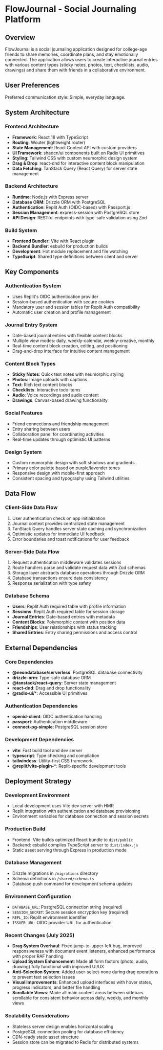 # FlowJournal - Social Journaling Platform

## Overview

FlowJournal is a social journaling application designed for college-age friends to share memories, coordinate plans, and stay emotionally connected. The application allows users to create interactive journal entries with various content types (sticky notes, photos, text, checklists, audio, drawings) and share them with friends in a collaborative environment.

## User Preferences

Preferred communication style: Simple, everyday language.

## System Architecture

### Frontend Architecture
- **Framework**: React 18 with TypeScript
- **Routing**: Wouter (lightweight router)
- **State Management**: React Context API with custom providers
- **UI Framework**: shadcn/ui components built on Radix UI primitives
- **Styling**: Tailwind CSS with custom neumorphic design system
- **Drag & Drop**: react-dnd for interactive content block manipulation
- **Data Fetching**: TanStack Query (React Query) for server state management

### Backend Architecture
- **Runtime**: Node.js with Express server
- **Database ORM**: Drizzle ORM with PostgreSQL
- **Authentication**: Replit Auth (OIDC-based) with Passport.js
- **Session Management**: express-session with PostgreSQL store
- **API Design**: RESTful endpoints with type-safe validation using Zod

### Build System
- **Frontend Bundler**: Vite with React plugin
- **Backend Bundler**: esbuild for production builds
- **Development**: Hot module replacement and file watching
- **TypeScript**: Shared type definitions between client and server

## Key Components

### Authentication System
- Uses Replit's OIDC authentication provider
- Session-based authentication with secure cookies
- Mandatory user and session tables for Replit Auth compatibility
- Automatic user creation and profile management

### Journal Entry System
- Date-based journal entries with flexible content blocks
- Multiple view modes: daily, weekly-calendar, weekly-creative, monthly
- Real-time content block creation, editing, and positioning
- Drag-and-drop interface for intuitive content management

### Content Block Types
- **Sticky Notes**: Quick text notes with neumorphic styling
- **Photos**: Image uploads with captions
- **Text**: Rich text content blocks
- **Checklists**: Interactive todo items
- **Audio**: Voice recordings and audio content
- **Drawings**: Canvas-based drawing functionality

### Social Features
- Friend connections and friendship management
- Entry sharing between users
- Collaboration panel for coordinating activities
- Real-time updates through optimistic UI patterns

### Design System
- Custom neumorphic design with soft shadows and gradients
- Primary color palette based on purple/lavender tones
- Responsive design with mobile-first approach
- Consistent spacing and typography using Tailwind utilities

## Data Flow

### Client-Side Data Flow
1. User authentication check on app initialization
2. Journal context provides centralized state management
3. TanStack Query handles server state caching and synchronization
4. Optimistic updates for immediate UI feedback
5. Error boundaries and toast notifications for user feedback

### Server-Side Data Flow
1. Request authentication middleware validates sessions
2. Route handlers parse and validate request data with Zod schemas
3. Storage layer abstracts database operations through Drizzle ORM
4. Database transactions ensure data consistency
5. Response serialization with type safety

### Database Schema
- **Users**: Replit Auth required table with profile information
- **Sessions**: Replit Auth required table for session storage
- **Journal Entries**: Date-based entries with metadata
- **Content Blocks**: Polymorphic content with position data
- **Friendships**: User relationships with status tracking
- **Shared Entries**: Entry sharing permissions and access control

## External Dependencies

### Core Dependencies
- **@neondatabase/serverless**: PostgreSQL database connectivity
- **drizzle-orm**: Type-safe database ORM
- **@tanstack/react-query**: Server state management
- **react-dnd**: Drag and drop functionality
- **@radix-ui/***: Accessible UI primitives

### Authentication Dependencies
- **openid-client**: OIDC authentication handling
- **passport**: Authentication middleware
- **connect-pg-simple**: PostgreSQL session store

### Development Dependencies
- **vite**: Fast build tool and dev server
- **typescript**: Type checking and compilation
- **tailwindcss**: Utility-first CSS framework
- **@replit/vite-plugin-***: Replit-specific development tools

## Deployment Strategy

### Development Environment
- Local development uses Vite dev server with HMR
- Replit integration with authentication and database provisioning
- Environment variables for database connection and session secrets

### Production Build
- Frontend: Vite builds optimized React bundle to `dist/public`
- Backend: esbuild compiles TypeScript server to `dist/index.js`
- Static asset serving through Express in production mode

### Database Management
- Drizzle migrations in `/migrations` directory
- Schema definitions in `/shared/schema.ts`
- Database push command for development schema updates

### Environment Configuration
- `DATABASE_URL`: PostgreSQL connection string (required)
- `SESSION_SECRET`: Secure session encryption key (required)
- `REPL_ID`: Replit environment identifier
- `ISSUER_URL`: OIDC provider URL for authentication

### Recent Changes (July 2025)
- **Drag System Overhaul**: Fixed jump-to-upper-left bug, improved responsiveness with document event listeners, enhanced performance with proper RAF handling
- **Upload System Enhancement**: Made all form factors (photo, audio, drawing) fully functional with improved UI/UX
- **Anti-Selection System**: Added user-select-none during drag operations to prevent text selection issues
- **Visual Improvements**: Enhanced upload interfaces with hover states, progress indicators, and better file handling
- **Scrollable Views**: Made all main content areas between sidebars scrollable for consistent behavior across daily, weekly, and monthly views

### Scalability Considerations
- Stateless server design enables horizontal scaling
- PostgreSQL connection pooling for database efficiency
- CDN-ready static asset structure
- Session store can be migrated to Redis for distributed systems